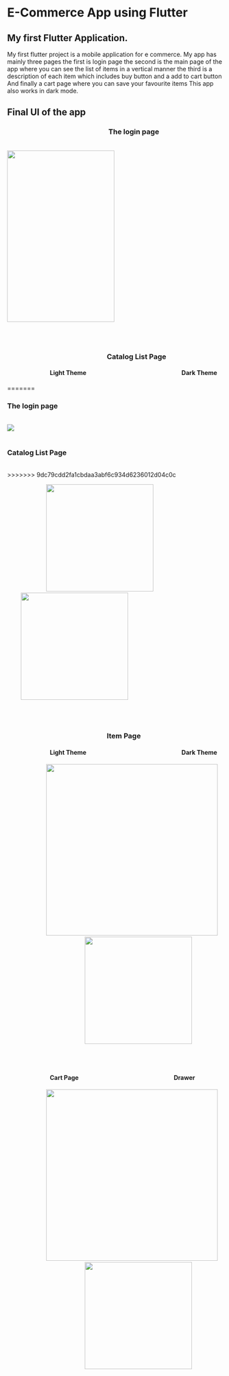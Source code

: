 <h1>E-Commerce App using Flutter</h1>

<h2> My first Flutter Application.</h2>
<p>
My first flutter project is a mobile application for e commerce. My app has mainly three pages
 the first is login page
 the second is the main page of the app where you can see the list of items in a vertical manner
 the third is a description of each item which includes buy button and a add to cart button
 And finally a cart page where you can save your favourite items
 This app also works in dark mode.</p>

<h2>Final UI of the app</h2>
<!--//*********************************************************************************************//-->
<h3> &nbsp; &nbsp; &nbsp; &nbsp; &nbsp; &nbsp; &nbsp; &nbsp; &nbsp; &nbsp; &nbsp; &nbsp; &nbsp; &nbsp; &nbsp; &nbsp; &nbsp; &nbsp; &nbsp; &nbsp; &nbsp; &nbsp; &nbsp; &nbsp; &nbsp; &nbsp; &nbsp; &nbsp; &nbsp; &nbsp; &nbsp;The login page</h3>
<p>&nbsp; &nbsp; &nbsp; &nbsp; &nbsp; &nbsp; &nbsp; &nbsp; &nbsp; &nbsp; &nbsp; &nbsp; &nbsp; &nbsp; &nbsp; &nbsp; &nbsp; &nbsp; &nbsp; &nbsp; &nbsp; &nbsp; &nbsp; &nbsp; &nbsp; &nbsp; &nbsp; &nbsp; &nbsp; &nbsp; &nbsp; &nbsp; &nbsp; &nbsp; &nbsp; &nbsp; &nbsp; &nbsp; &nbsp; &nbsp; &nbsp; &nbsp; &nbsp; <img src="ios/Runner/Assets.xcassets/AppIcon.appiconset/image_2.png", height="400", width="250"></img></p>
<!--//*********************************************************************************************//-->
<br>
<br>
<h3>&nbsp; &nbsp; &nbsp; &nbsp; &nbsp; &nbsp; &nbsp; &nbsp; &nbsp; &nbsp; &nbsp; &nbsp; &nbsp; &nbsp; &nbsp; &nbsp; &nbsp; &nbsp; &nbsp; &nbsp; &nbsp; &nbsp; &nbsp; &nbsp; &nbsp; &nbsp; &nbsp; &nbsp; &nbsp; &nbsp; Catalog List Page</h3>

<h4> &nbsp; &nbsp; &nbsp; &nbsp; &nbsp; &nbsp; &nbsp; &nbsp; &nbsp; &nbsp; &nbsp; &nbsp; &nbsp; &nbsp; &nbsp; Light Theme   &nbsp; &nbsp; &nbsp; &nbsp; &nbsp; &nbsp; &nbsp; &nbsp; &nbsp; &nbsp; &nbsp; &nbsp; &nbsp; &nbsp; &nbsp; &nbsp; &nbsp; &nbsp; &nbsp; &nbsp; &nbsp; &nbsp; &nbsp; &nbsp; &nbsp; &nbsp; &nbsp; &nbsp; &nbsp; &nbsp; &nbsp; &nbsp; &nbsp; Dark Theme</h4>
=======
<br>
<h3> The login page</h3>
<br>
<img src="ios/Runner/Assets.xcassets/AppIcon.appiconset/image_2.png",>
<br>
<br>
<h3>Catalog List Page</h3>
<br>
>>>>>>> 9dc79cdd2fa1cbdaa3abf6c934d6236012d04c0c
<p>
&nbsp; &nbsp; &nbsp; &nbsp; &nbsp; &nbsp; &nbsp; &nbsp; &nbsp; &nbsp; &nbsp; &nbsp;<img src="ios/Runner/Assets.xcassets/AppIcon.appiconset/image_3.png",height="400", width="250"> &nbsp; &nbsp; &nbsp; &nbsp; &nbsp; &nbsp; &nbsp; &nbsp; &nbsp; &nbsp; &nbsp; &nbsp; &nbsp; &nbsp; &nbsp; &nbsp; &nbsp; &nbsp; &nbsp; &nbsp; &nbsp; &nbsp; &nbsp; &nbsp; <img src="ios/Runner/Assets.xcassets/AppIcon.appiconset/list_page_dark_theme.png",height="400", width="250"></img>
</p>
<!--//*********************************************************************************************//-->
<br>
<br>
<h3> &nbsp; &nbsp; &nbsp; &nbsp; &nbsp; &nbsp; &nbsp; &nbsp; &nbsp; &nbsp; &nbsp; &nbsp; &nbsp; &nbsp; &nbsp; &nbsp; &nbsp; &nbsp; &nbsp; &nbsp; &nbsp; &nbsp; &nbsp; &nbsp; &nbsp; &nbsp; &nbsp; &nbsp; &nbsp; &nbsp; Item Page</h3>

<h4> &nbsp; &nbsp; &nbsp; &nbsp; &nbsp; &nbsp; &nbsp; &nbsp; &nbsp; &nbsp; &nbsp; &nbsp; &nbsp; &nbsp; &nbsp; Light Theme   &nbsp; &nbsp; &nbsp; &nbsp; &nbsp; &nbsp; &nbsp; &nbsp; &nbsp; &nbsp; &nbsp; &nbsp; &nbsp; &nbsp; &nbsp; &nbsp; &nbsp; &nbsp; &nbsp; &nbsp; &nbsp; &nbsp; &nbsp; &nbsp; &nbsp; &nbsp; &nbsp; &nbsp; &nbsp; &nbsp; &nbsp; &nbsp; &nbsp; Dark Theme</h4>
<p>
&nbsp; &nbsp; &nbsp; &nbsp; &nbsp; &nbsp; &nbsp; &nbsp; &nbsp; &nbsp; &nbsp; &nbsp;<img src="ios/Runner/Assets.xcassets/AppIcon.appiconset/image_5.png", height="400" ,width="250"> &nbsp; &nbsp; &nbsp; &nbsp; &nbsp; &nbsp; &nbsp; &nbsp; &nbsp; &nbsp; &nbsp; &nbsp; &nbsp; &nbsp; &nbsp; &nbsp; &nbsp; &nbsp; &nbsp; &nbsp; &nbsp; &nbsp; &nbsp; &nbsp; <img src="ios/Runner/Assets.xcassets/AppIcon.appiconset/image_6.png",height="400", width="250"></img>
</p>
<!--//***************************************************************************************************//-->
<br>
<br>
<h4> &nbsp; &nbsp; &nbsp; &nbsp; &nbsp; &nbsp; &nbsp; &nbsp; &nbsp; &nbsp; &nbsp; &nbsp; &nbsp; &nbsp; &nbsp; Cart Page   &nbsp; &nbsp; &nbsp; &nbsp; &nbsp; &nbsp; &nbsp; &nbsp; &nbsp; &nbsp; &nbsp; &nbsp; &nbsp; &nbsp; &nbsp; &nbsp; &nbsp; &nbsp; &nbsp; &nbsp; &nbsp; &nbsp; &nbsp; &nbsp; &nbsp; &nbsp; &nbsp; &nbsp; &nbsp; &nbsp; &nbsp; &nbsp; &nbsp; Drawer</h4>
<p>
&nbsp; &nbsp; &nbsp; &nbsp; &nbsp; &nbsp; &nbsp; &nbsp; &nbsp; &nbsp; &nbsp; &nbsp;<img src="ios/Runner/Assets.xcassets/AppIcon.appiconset/image_8.png", height="400" ,width="250"> &nbsp; &nbsp; &nbsp; &nbsp; &nbsp; &nbsp; &nbsp; &nbsp; &nbsp; &nbsp; &nbsp; &nbsp; &nbsp; &nbsp; &nbsp; &nbsp; &nbsp; &nbsp; &nbsp; &nbsp; &nbsp; &nbsp; &nbsp; &nbsp; <img src="ios/Runner/Assets.xcassets/AppIcon.appiconset/image_7.png",height="400", width="250"></img>
</p>


